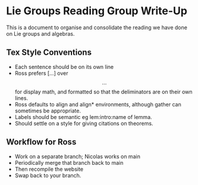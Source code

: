 # Lie Groups Reading Group Write-Up

This is a document to organise and consolidate the reading we have done on Lie groups and algebras.


## Tex Style Conventions
- Each sentence should be on its own line
- Ross prefers \[...\] over $$...$$ for display math, and formatted so that the deliminators are on their own lines.
- Ross defaults to align and align* environments, although gather can sometimes be appropriate.
- Labels should be semantic eg lem:intro:name of lemma.
- Should settle on a style for giving citations on theorems.

## Workflow for Ross
- Work on a separate branch; Nicolas works on main
- Periodically merge that branch back to main
- Then recompile the website
- Swap back to your branch.
